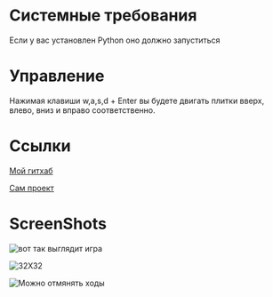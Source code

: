 # Системные требования
Если у вас установлен Python оно должно запуститься
# Управление
Нажимая клавиши w,a,s,d + Enter вы будете двигать плитки вверх, влево, вниз и вправо соответственно.
# Ссылки
[Мой гитхаб](https://github.com/mataraimov)

[Сам проект](https://github.com/mataraimov/2048Console)

# ScreenShots

![вот так выглядит игра](https://github.com/mataraimov/screens/1.png)

![32X32](https://github.com/mataraimov/screens/2.png)

![Можно отмянять ходы](https://github.com/mataraimov/screens/3.png)

